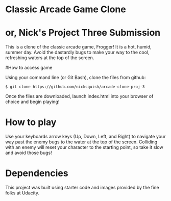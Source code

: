 # Classic Arcade Game Clone
# or, Nick's Project Three Submission

This is a clone of the classic arcade game, Frogger! It is a hot, humid, summer day. Avoid the dastardly bugs to make your way to the cool, refreshing waters at the top of the screen.

#How to access game

Using your command line (or Git Bash), clone the files from github:
```
$ git clone https://github.com/nicksquish/arcade-clone-proj-3
```
Once the files are downloaded, launch index.html into your browser of choice and begin playing!

# How to play

Use your keyboards arrow keys (Up, Down, Left, and Right) to navigate your way past the enemy bugs to the water at the top of the screen. Colliding with an enemy will reset your character to the starting point, so take it slow and avoid those bugs!

# Dependencies

This project was built using starter code and images provided by the fine folks at Udacity.